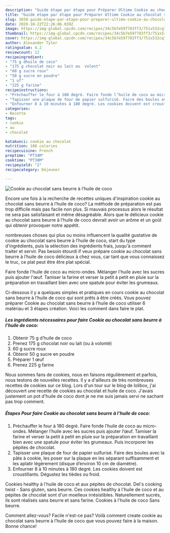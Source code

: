 ```yaml
---
description: "Guide étape par étape pour Préparer Ultime Cookie au chocolat sans beurre à l’huile de coco"
title: "Guide étape par étape pour Préparer Ultime Cookie au chocolat sans beurre à l’huile de coco"
slug: 3658-guide-etape-par-etape-pour-preparer-ultime-cookie-au-chocolat-sans-beurre-a-lhuile-de-coco
date: 2020-10-22T22:26:06.039Z
image: https://img-global.cpcdn.com/recipes/34c5b7e597783ff3/751x532cq70/cookie-au-chocolat-sans-beurre-a-lhuile-de-coco-photo-principale-de-la-recette.jpg
thumbnail: https://img-global.cpcdn.com/recipes/34c5b7e597783ff3/751x532cq70/cookie-au-chocolat-sans-beurre-a-lhuile-de-coco-photo-principale-de-la-recette.jpg
cover: https://img-global.cpcdn.com/recipes/34c5b7e597783ff3/751x532cq70/cookie-au-chocolat-sans-beurre-a-lhuile-de-coco-photo-principale-de-la-recette.jpg
author: Alexander Tyler
ratingvalue: 4.2
reviewcount: 12
recipeingredient:
- "75 g dhuile de coco"
- "175 g chocolat noir ou lait ou  volont"
- "60 g sucre roux"
- "50 g sucre en poudre"
- "1 uf"
- "225 g farine"
recipeinstructions:
- "Préchauffer le four à 180 degré. Faire fonde l’huile de coco au micro-ondes. Mélanger l’huile avec les sucres puis ajouter l’œuf. Tamiser la farine et verser la petit à petit en pluie sur la préparation en travaillant bien avec une spatule pour éviter les grumeaux. Puis incorporer les pépites de chocolat."
- "Tapisser une plaque de four de papier sulfurisé. Faire des boules avec la pâte à cookie, les poser sur la plaque en les séparant suffisamment et les aplatir légèrement (disque d’environ 10 cm de diamètre)."
- "Enfourner 8 à 10 minutes à 180 degré. Les cookies doivent est croustillants. Dégustez les tièdes ou froid."
categories:
- Recette
tags:
- cookie
- au
- chocolat

katakunci: cookie au chocolat 
nutrition: 108 calories
recipecuisine: French
preptime: "PT34M"
cooktime: "PT38M"
recipeyield: "2"
recipecategory: Déjeuner

---
```



![Cookie au chocolat sans beurre à l’huile de coco](https://img-global.cpcdn.com/recipes/34c5b7e597783ff3/751x532cq70/cookie-au-chocolat-sans-beurre-a-lhuile-de-coco-photo-principale-de-la-recette.jpg)

Encore une fois à la recherche de recettes uniques d'inspiration cookie au chocolat sans beurre à l’huile de coco? La méthode de préparation est pas trop difficile mais pas facile non plus. Si mauvais processus alors le résultat ne sera pas satisfaisant et même désagréable. Alors que le délicieux cookie au chocolat sans beurre à l’huile de coco devrait avoir un arôme et un goût qui obtenir provoquer notre appétit.

nombreuses choses qui plus ou moins influencent la qualité gustative de cookie au chocolat sans beurre à l’huile de coco, start du type d'ingrédients, puis la sélection des ingrédients frais, jusqu'à comment traiter et servir. Pas besoin étourdi if veux prépare cookie au chocolat sans beurre à l’huile de coco délicieux à chez vous, car tant que vous connaissez le truc, ce plat peut être être plat spécial.

Faire fonde l&#39;huile de coco au micro-ondes. Mélanger l&#39;huile avec les sucres puis ajouter l&#39;œuf. Tamiser la farine et verser la petit à petit en pluie sur la préparation en travaillant bien avec une spatule pour éviter les grumeaux.


Ci-dessous il y a quelques simples et pratiques en cours cookie au chocolat sans beurre à l’huile de coco qui sont prêts à être créés. Vous pouvez préparer Cookie au chocolat sans beurre à l’huile de coco utiliser 6 matériau et 3 étapes création. Voici les comment dans faire le plat.

<!--inarticleads1-->

##### Les ingrédients nécessaires pour faire Cookie au chocolat sans beurre à l’huile de coco:

1. Obtenir 75 g d’huile de coco
1. Prenez 175 g chocolat noir ou lait (ou à volonté)
1.  60 g sucre roux
1. Obtenir 50 g sucre en poudre
1. Préparer 1 œuf
1. Prenez 225 g farine


Nous sommes fans de cookies, nous en faisons régulièrement et parfois, nous testons de nouvelles recettes. Il y a d&#39;ailleurs de très nombreuses recettes de cookies sur ce blog. Lors d&#39;un tour sur le blog de lolibox, j&#39;ai découvert une recette de cookies au chocolat et huile de coco. J&#39;avais justement un pot d&#39;huile de coco dont je ne me suis jamais servi ne sachant pas trop comment. 

<!--inarticleads2-->

##### Étapes Pour faire Cookie au chocolat sans beurre à l’huile de coco:

1. Préchauffer le four à 180 degré. Faire fonde l’huile de coco au micro-ondes. Mélanger l’huile avec les sucres puis ajouter l’œuf. Tamiser la farine et verser la petit à petit en pluie sur la préparation en travaillant bien avec une spatule pour éviter les grumeaux. Puis incorporer les pépites de chocolat.
1. Tapisser une plaque de four de papier sulfurisé. Faire des boules avec la pâte à cookie, les poser sur la plaque en les séparant suffisamment et les aplatir légèrement (disque d’environ 10 cm de diamètre).
1. Enfourner 8 à 10 minutes à 180 degré. Les cookies doivent est croustillants. Dégustez les tièdes ou froid.


Cookies healthy à l&#39;huile de coco et aux pépites de chocolat. Del&#39;s cooking twist - Sans gluten, sans beurre. Ces cookies healthy à l&#39;huile de coco et au pépites de chocolat sont d&#39;un moelleux irrésistibles. Naturellement sucrés, ils sont réalisés sans beurre et sans farine. Cookies à l&#39;huile de coco Sans beurre. 


Comment allez-vous? Facile n'est-ce pas? Voilà comment create cookie au chocolat sans beurre à l’huile de coco que vous pouvez faire à la maison. Bonne chance!
